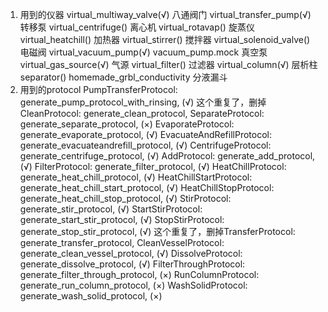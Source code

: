 1. 用到的仪器
                virtual_multiway_valve(√)                                                     八通阀门
                virtual_transfer_pump(√)                                                        转移泵
                virtual_centrifuge()                                                            离心机
                virtual_rotavap()                                                               旋蒸仪
                virtual_heatchill()                                                             加热器
                virtual_stirrer()                                                               搅拌器
                virtual_solenoid_valve()                                                        电磁阀
                virtual_vacuum_pump(√)                       vacuum_pump.mock                            真空泵
                virtual_gas_source(√)                                                                    气源
                virtual_filter()                                                                过滤器
                virtual_column(√)                                                               层析柱
                separator()                         homemade_grbl_conductivity                  分液漏斗
2. 用到的protocol
    PumpTransferProtocol: generate_pump_protocol_with_rinsing,                      (√)
    这个重复了，删掉CleanProtocol: generate_clean_protocol,
    SeparateProtocol: generate_separate_protocol,                           (×)
    EvaporateProtocol: generate_evaporate_protocol,                                 (√)
    EvacuateAndRefillProtocol: generate_evacuateandrefill_protocol,                 (√)
    CentrifugeProtocol: generate_centrifuge_protocol,                               (√)
    AddProtocol: generate_add_protocol,                                             (√)
    FilterProtocol: generate_filter_protocol,                                       (√)
    HeatChillProtocol: generate_heat_chill_protocol,                                (√)
    HeatChillStartProtocol: generate_heat_chill_start_protocol,                     (√)
    HeatChillStopProtocol: generate_heat_chill_stop_protocol,                       (√)
    StirProtocol: generate_stir_protocol,                                           (√)
    StartStirProtocol: generate_start_stir_protocol,                                (√)
    StopStirProtocol: generate_stop_stir_protocol,                                  (√)
    这个重复了，删掉TransferProtocol: generate_transfer_protocol,
    CleanVesselProtocol: generate_clean_vessel_protocol,                            (√)
    DissolveProtocol: generate_dissolve_protocol,                                   (√)
    FilterThroughProtocol: generate_filter_through_protocol,                (×)
    RunColumnProtocol: generate_run_column_protocol,                        (×)
    WashSolidProtocol: generate_wash_solid_protocol,                        (×)
